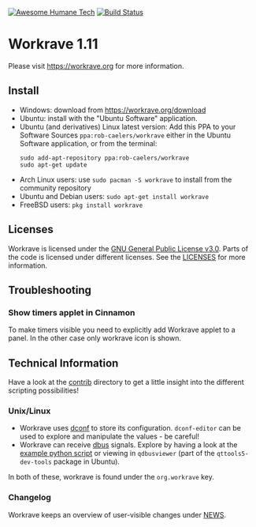 [![Awesome Humane Tech](https://raw.githubusercontent.com/humanetech-community/awesome-humane-tech/main/humane-tech-badge.svg?sanitize=true)](https://github.com/humanetech-community/awesome-humane-tech)
[![Build Status](https://github.com/rcaelers/workrave/workflows/CI/badge.svg?branch=main)](https://github.com/rcaelers/workrave/actions)

# Workrave 1.11

Please visit https://workrave.org for more information.

## Install

- Windows: download from https://workrave.org/download
- Ubuntu: install with the "Ubuntu Software" application.
- Ubuntu (and derivatives) Linux latest version:
  Add this PPA to your Software Sources
  `ppa:rob-caelers/workrave`
  either in the Ubuntu Software application, or from the terminal:
  ```
  sudo add-apt-repository ppa:rob-caelers/workrave
  sudo apt-get update
  ```
- Arch Linux users: use `sudo pacman -S workrave` to install from the community repository
- Ubuntu and Debian users: `sudo apt-get install workrave`
- FreeBSD users: `pkg install workrave`

## Licenses

Workrave is licensed under the [GNU General Public License v3.0](https://www.gnu.org/licenses/gpl-3.0.html).
Parts of the code is licensed under different licenses. See the [LICENSES](LICENSES.md) for more information.

## Troubleshooting

### Show timers applet in Cinnamon

To make timers visible you need to explicitly add Workrave applet to a panel. In the other case only workrave icon is shown.

## Technical Information

Have a look at the [contrib](./contrib) directory to get a little insight into the different scripting possibilities!

### Unix/Linux

- Workrave uses [dconf](https://wiki.gnome.org/Projects/dconf) to store its configuration.
  `dconf-editor` can be used to explore and manipulate the values - be careful!
- Workrave can receive [dbus](https://www.freedesktop.org/wiki/Software/dbus/) signals.
  Explore by having a look at the [example python script](./backend/src/dbus-example.py) or viewing in `qdbusviewer` (part of the `qttools5-dev-tools` package in Ubuntu).

In both of these, workrave is found under the `org.workrave` key.

### Changelog

Workrave keeps an overview of user-visible changes under [NEWS](NEWS).
